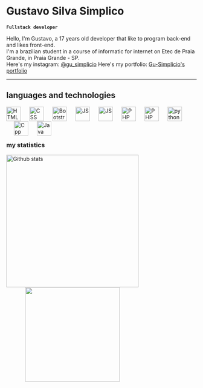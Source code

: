 # Gustavo Silva Simplico
**`Fullstack developer`**

Hello, I'm Gustavo, a 17 years old developer that like to program back-end and likes front-end. <br>
I'm a brazilian student in a course of informatic for internet on Etec de Praia Grande, in Praia Grande - SP. <br>
Here's my instagram: [@gu_simplicio](https://www.instagram.com/gu_simplicio/)
Here's my portfolio: [Gu-Simplicio's portfolio](gu-simplicio.github.io)

---

## languages and technologies      

<img
    align="left"
    alt="HTML"
    width="38px"
    src="https://cdn.jsdelivr.net/gh/devicons/devicon@latest/icons/html5/html5-original.svg"
/>

<img 
    align="left"
    alt="CSS"
    width="38px"
    style="padding-left: 20px"
    src="https://cdn.jsdelivr.net/gh/devicons/devicon@latest/icons/css3/css3-original.svg" 
/>

<img 
    align="left"
    alt="Bootstrap"
    width="38px"
    style="padding-left: 20px"
    src="https://cdn.jsdelivr.net/gh/devicons/devicon@latest/icons/bootstrap/bootstrap-original.svg" 
/>

<img 
    align="left"
    alt="JS"
    width="38px"
    style="padding-left: 20px"
    src="https://cdn.jsdelivr.net/gh/devicons/devicon@latest/icons/javascript/javascript-original.svg" 
/>

<img 
    align="left"
    alt="JS"
    width="38px"
    style="padding-left: 20px"
    src="https://cdn.jsdelivr.net/gh/devicons/devicon@latest/icons/ionic/ionic-original.svg" 
/>

<img 
    align="left"
    alt="PHP"
    width="38px"
    style="padding-left: 20px"
    src="https://cdn.jsdelivr.net/gh/devicons/devicon@latest/icons/php/php-original.svg" 
/>

<img 
    align="left"
    alt="PHP"
    width="38px"
    style="padding-left: 20px"
    src="https://cdn.jsdelivr.net/gh/devicons/devicon@latest/icons/mysql/mysql-original.svg" 
/>

<img 
    align="left"
    alt="python"
    width="38px"
    style="padding-left: 20px"
    src="https://cdn.jsdelivr.net/gh/devicons/devicon@latest/icons/python/python-original.svg" 
/>

<img 
    align="left"
    alt="Cpp"
    width="38px"
    style="padding-left: 20px"
    src="https://cdn.jsdelivr.net/gh/devicons/devicon@latest/icons/cplusplus/cplusplus-original.svg" 
/>

<img 
    align="left"
    alt="Java"
    width="38px"
    style="padding-left: 20px"
    src="https://cdn.jsdelivr.net/gh/devicons/devicon@latest/icons/java/java-original.svg" 
/>

<br>
<br>
<br>
<br>

### my statistics

<img
    align="left"
    alt="Github stats"
    width="350"
    src="https://github-readme-stats.vercel.app/api?username=Gu-Simplicio&show_icons=true&theme=dark"
/>
<img
    align="left"
    width="250"
    style="padding-left: 50px"
    src="https://github-readme-stats.vercel.app/api/top-langs/?username=Gu-Simplicio&theme=dark&layout=compact"
/>
